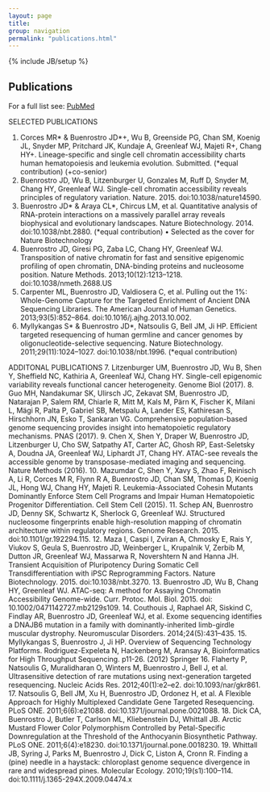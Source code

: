 ```yaml
---
layout: page
title: 
group: navigation
permalink: "publications.html"
---
```

{% include JB/setup %}

<script type='text/javascript' src='https://d1bxh8uas1mnw7.cloudfront.net/assets/embed.js'></script>

Publications
------------------------

For a full list see: <a href="http://www.ncbi.nlm.nih.gov/pubmed?term=%22Buenrostro%20J%22%5BAuthor%5D%20OR%20%22Buenrostro%20JD%22%5BAuthor%5D" target="_blank">PubMed</a>

SELECTED PUBLICATIONS
1. Corces MR* & Buenrostro JD*+, Wu B, Greenside PG, Chan SM, Koenig JL, Snyder MP, Pritchard JK, Kundaje A, Greenleaf WJ, Majeti R+, Chang HY+. Lineage-specific and single cell chromatin accessibility charts human hematopoiesis and leukemia evolution. Submitted. (*equal contribution) (+co-senior)
2. Buenrostro JD, Wu B, Litzenburger U, Gonzales M, Ruff D, Snyder M, Chang HY, Greenleaf WJ. Single-cell chromatin accessibility reveals principles of regulatory variation. Nature. 2015. doi:10.1038/nature14590.
3. Buenrostro JD* & Araya CL*, Chircus LM, et al. Quantitative analysis of RNA-protein interactions on a massively parallel array reveals biophysical and evolutionary landscapes. Nature Biotechnology. 2014. doi:10.1038/nbt.2880. (*equal contribution)
•  Selected as the cover for Nature Biotechnology
4. Buenrostro JD, Giresi PG, Zaba LC, Chang HY, Greenleaf WJ. Transposition of native chromatin for fast and sensitive epigenomic profiling of open chromatin, DNA-binding proteins and nucleosome position. Nature Methods. 2013;10(12):1213–1218. doi:10.1038/nmeth.2688.US 
5. Carpenter ML, Buenrostro JD, Valdiosera C, et al. Pulling out the 1%: Whole-Genome Capture for the Targeted Enrichment of Ancient DNA Sequencing Libraries. The American Journal of Human Genetics. 2013;93(5):852–864. doi:10.1016/j.ajhg.2013.10.002.
6. Myllykangas S* & Buenrostro JD*, Natsoulis G, Bell JM, Ji HP. Efficient targeted resequencing of human germline and cancer genomes by oligonucleotide-selective sequencing. Nature Biotechnology. 2011;29(11):1024–1027. doi:10.1038/nbt.1996. (*equal contribution)

ADDITONAL PUBLICATIONS
7. Litzenburger UM, Buenrostro JD, Wu B, Shen Y, Sheffield NC, Kathiria A, Greenleaf WJ, Chang HY. Single-cell epigenomic variability reveals functional cancer heterogeneity. Genome Biol (2017).
8. Guo MH, Nandakumar SK, Ulirsch JC, Zekavat SM, Buenrostro JD, Natarajan P, Salem RM, Chiarle R, Mitt M, Kals M, Pärn K, Fischer K, Milani L, Mägi R, Palta P, Gabriel SB, Metspalu A, Lander ES, Kathiresan S, Hirschhorn JN, Esko T, Sankaran VG. Comprehensive population-based genome sequencing provides insight into hematopoietic regulatory mechanisms. PNAS (2017).
9. Chen X, Shen Y, Draper W, Buenrostro JD, Litzenburger U, Cho SW, Satpathy AT, Carter AC, Ghosh RP, East-Seletsky A, Doudna JA, Greenleaf WJ, Liphardt JT, Chang HY. ATAC-see reveals the accessible genome by transposase-mediated imaging and sequencing. Nature Methods (2016).
10. Mazumdar C, Shen Y, Xavy S, Zhao F, Reinisch A, Li R, Corces M R, Flynn R A, Buenrostro JD, Chan SM, Thomas D, Koenig JL, Hong WJ, Chang HY, Majeti R. Leukemia-Associated Cohesin Mutants Dominantly Enforce Stem Cell Programs and Impair Human Hematopoietic Progenitor Differentiation. Cell Stem Cell (2015).
11. Schep AN, Buenrostro JD, Denny SK, Schwartz K, Sherlock G, Greenleaf WJ. Structured nucleosome fingerprints enable high-resolution mapping of chromatin architecture within regulatory regions. Genome Research. 2015. doi:10.1101/gr.192294.115.
12. Maza I, Caspi I, Zviran A, Chmosky E, Rais Y, Viukov S, Geula S, Buenrostro JD, Weinberger L, Krupalnik V, Zerbib M, Dutton JR, Greenleaf WJ, Massarwa R, Novershtern N and Hanna JH. Transient Acquisition of Pluripotency During Somatic Cell Transdifferentiation with iPSC Reprogramming Factors. Nature Biotechnology. 2015. doi:10.1038/nbt.3270.
13. Buenrostro JD, Wu B, Chang HY, Greenleaf WJ. ATAC-seq: A method for Assaying Chromatin Accessibility Genome-wide. Curr. Protoc. Mol. Biol. 2015. doi: 10.1002/0471142727.mb2129s109.
14. Couthouis J, Raphael AR, Siskind C, Findlay AR, Buenrostro JD, Greenleaf WJ, et al. Exome sequencing identifies a DNAJB6 mutation in a family with dominantly-inherited limb-girdle muscular dystrophy. Neuromuscular Disorders. 2014;24(5):431–435.
15. Myllykangas S, Buenrostro J, Ji HP. Overview of Sequencing Technology Platforms.  Rodriguez-Expeleta N, Hackenberg M, Aransay A, Bioinformatics for High Throughput Sequencing. p11-26. (2012) Springer
16. Flaherty P, Natsoulis G, Muralidharan O, Winters M, Buenrostro J, Bell J, et al. Ultrasensitive detection of rare mutations using next-generation targeted resequencing. Nucleic Acids Res. 2012;40(1):e2–e2. doi:10.1093/nar/gkr861.
17. Natsoulis G, Bell JM, Xu H, Buenrostro JD, Ordonez H, et al. A Flexible Approach for Highly Multiplexed Candidate Gene Targeted Resequencing. PLoS ONE. 2011;6(6):e21088. doi:10.1371/journal.pone.0021088.
18. Dick CA, Buenrostro J, Butler T, Carlson ML, Kliebenstein DJ, Whittall JB. Arctic Mustard Flower Color Polymorphism Controlled by Petal-Specific Downregulation at the Threshold of the Anthocyanin Biosynthetic Pathway. PLoS ONE. 2011;6(4):e18230. doi:10.1371/journal.pone.0018230.
19. Whittall JB, Syring J, Parks M, Buenrostro J, Dick C, Liston A, Cronn R. Finding a (pine) needle in a haystack: chloroplast genome sequence divergence in rare and widespread pines. Molecular Ecology. 2010;19(s1):100–114. doi:10.1111/j.1365-294X.2009.04474.x

